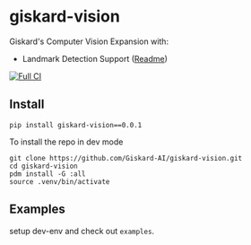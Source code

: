 # giskard-vision

Giskard's Computer Vision Expansion with:
- Landmark Detection Support ([Readme](https://github.com/Giskard-AI/giskard-vision/blob/main/giskard_vision/landmark_detection/Readme.md))

[![Full CI](https://github.com/Giskard-AI/giskard-vision/actions/workflows/build-python.yml/badge.svg)](https://github.com/Giskard-AI/giskard-vision/actions/workflows/build-python.yml)

## Install

```
pip install giskard-vision==0.0.1
```

To install the repo in dev mode
```shell
git clone https://github.com/Giskard-AI/giskard-vision.git
cd giskard-vision
pdm install -G :all
source .venv/bin/activate
```

## Examples

setup dev-env and check out `examples`.

